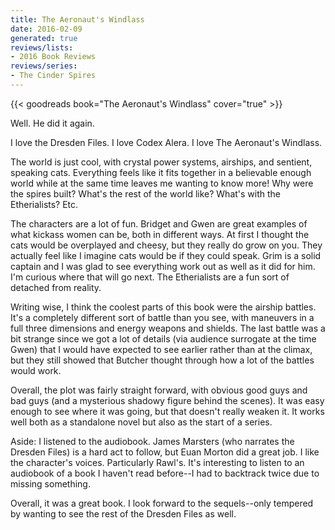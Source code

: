 ```yaml
---
title: The Aeronaut's Windlass
date: 2016-02-09
generated: true
reviews/lists:
- 2016 Book Reviews
reviews/series:
- The Cinder Spires
---
```

{{< goodreads book="The Aeronaut's Windlass" cover="true" >}}

Well. He did it again.  

I love the Dresden Files. I love Codex Alera. I love The Aeronaut's Windlass.  

<!--more-->

The world is just cool, with crystal power systems, airships, and sentient, speaking cats. Everything feels like it fits together in a believable enough world while at the same time leaves me wanting to know more! Why were the spires built? What's the rest of the world like? What's with the Etherialists? Etc.  

The characters are a lot of fun. Bridget and Gwen are great examples of what kickass women can be, both in different ways. At first I thought the cats would be overplayed and cheesy, but they really do grow on you. They actually feel like I imagine cats would be if they could speak. Grim is a solid captain and I was glad to see everything work out as well as it did for him. I'm curious where that will go next. The Etherialists are a fun sort of detached from reality.  

Writing wise, I think the coolest parts of this book were the airship battles. It's a completely different sort of battle than you see, with maneuvers in a full three dimensions and energy weapons and shields. The last battle was a bit strange since we got a lot of details (via audience surrogate at the time Gwen) that I would have expected to see earlier rather than at the climax, but they still showed that Butcher thought through how a lot of the battles would work.  

Overall, the plot was fairly straight forward, with obvious good guys and bad guys (and a mysterious shadowy figure behind the scenes). It was easy enough to see where it was going, but that doesn't really weaken it. It works well both as a standalone novel but also as the start of a series.  

Aside: I listened to the audiobook. James Marsters (who narrates the Dresden Files) is a hard act to follow, but Euan Morton did a great job. I like the character's voices. Particularly Rawl's. It's interesting to listen to an audiobook of a book I haven't read before--I had to backtrack twice due to missing something.  

Overall, it was a great book. I look forward to the sequels--only tempered by wanting to see the rest of the Dresden Files as well.


